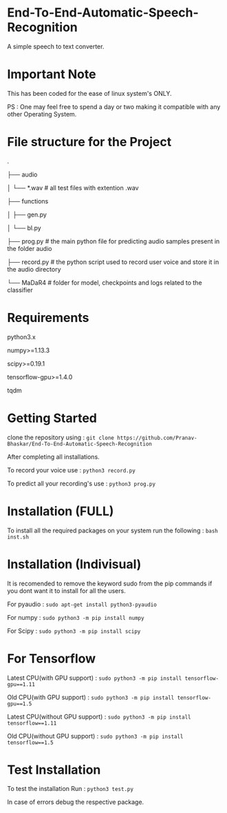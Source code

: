 # End-To-End-Automatic-Speech-Recognition
A simple speech to text converter.

# Important Note
This has been coded for the ease of linux system's ONLY.
  
PS : One may feel free to spend a day or two making it compatible with any other Operating System.

# File structure for the Project
.
  
├── audio
  
│   └── *.wav          # all test files with extention .wav
  
├── functions
  
│   ├── gen.py	
  
│   └── bl.py
  
├── prog.py      # the main python file for predicting audio samples present in the folder audio
  
├── record.py      # the python script used to record user voice and store it in the audio directory
  
└── MaDaR4           # folder for model, checkpoints and logs related to the classifier

# Requirements
python3.x
  
numpy>=1.13.3
  
scipy>=0.19.1
  
tensorflow-gpu>=1.4.0
  
tqdm

# Getting Started

clone the repository using : `git clone https://github.com/Pranav-Bhaskar/End-To-End-Automatic-Speech-Recognition`
  
After completing all installations.
  
To record your voice use : `python3 record.py`
  
To predict all your recording's use : `python3 prog.py`

# Installation (FULL)
To install all the required packages on your system run the following : `bash inst.sh`

# Installation (Indivisual)
It is recomended to remove the keyword sudo from the pip commands if you dont want it to install for all the users.

For pyaudio : `sudo apt-get install python3-pyaudio`

For numpy : `sudo python3 -m pip install numpy`

For Scipy : `sudo python3 -m pip install scipy`

# For Tensorflow

Latest CPU(with GPU support) : `sudo python3 -m pip install tensorflow-gpu==1.11`
  
Old CPU(with GPU support) : `sudo python3 -m pip install tensorflow-gpu==1.5`
  
Latest CPU(without GPU support) : `sudo python3 -m pip install tensorflow==1.11`
  
Old CPU(without GPU support) : `sudo python3 -m pip install tensorflow==1.5`

# Test Installation
To test the installation Run : `python3 test.py`
  
In case of errors debug the respective package.

